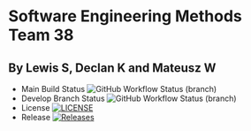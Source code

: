 # Software Engineering Methods Team 38
## By Lewis S, Declan K and Mateusz W
* Main Build Status ![GitHub Workflow Status (branch)](https://img.shields.io/github/actions/workflow/status/LewSco/sem38/.github/workflows/main.yml?branch=main)
* Develop Branch Status ![GitHub Workflow Status (branch)](https://img.shields.io/github/actions/workflow/status/LewSco/sem38/.github/workflows/main.yml?branch=develop)
* License [![LICENSE](https://img.shields.io/github/license/LewSco/sem38.svg?style=flat-square)](https://github.com/<LewSco/sem38/LICENSE)
* Release [![Releases](https://img.shields.io/github/release/LewSco/sem38/all.svg?style=flat-square)](https://github.com/LewSco/sem38/releases)